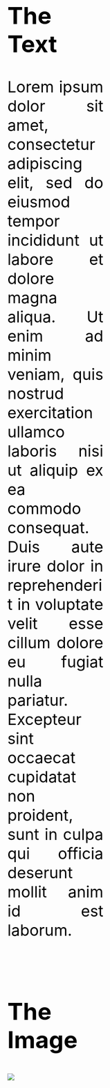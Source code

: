 <div>
<div style="text-align: left; color: black; font-size: 36px; text-align: justify; float: left; width: 44%; padding: 10px 50px 10px 50px;">

<h2 style="color: black;">The Text</h2>

Lorem ipsum dolor sit amet, consectetur adipiscing elit, sed do eiusmod tempor incididunt ut labore et dolore
magna aliqua. Ut enim ad minim veniam, quis nostrud exercitation ullamco laboris nisi ut aliquip ex ea commodo
consequat. Duis aute irure dolor in reprehenderit in voluptate velit esse cillum dolore eu fugiat nulla pariatur.
Excepteur sint occaecat cupidatat non proident, sunt in culpa qui officia deserunt mollit anim id est laborum.
</div>  
<div style="text-align: left; font-color: black; font-size: 36px; float: left; width: 44%; padding: 10px 50px 10px 50px;">

<h2 style="color: black;">The Image</h2>

<img src="images/backgrounds/github-background-rainbow.png">
</div>
</div>
